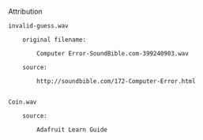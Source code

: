 
Attribution


    invalid-guess.wav

        original filename:

            Computer Error-SoundBible.com-399240903.wav

        source:

            http://soundbible.com/172-Computer-Error.html


    Coin.wav

        source:

            Adafruit Learn Guide
